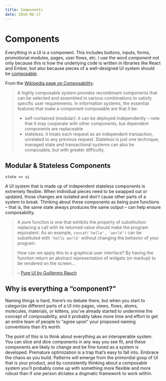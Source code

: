 ```yaml
---
title: Components
date: 2016-06-17
---
```


# Components

Everything in a UI is a component.
This includes buttons, inputs, forms, promotional modules, pages, user flows, etc.
I use the word *component* not only because this is how the underlying code is written in libraries like React and Ember,
but also because pieces of a well-designed UI system should be [composable](https://en.wikipedia.org/wiki/Composability).


From the [Wikipedia page on Composability](https://en.wikipedia.org/wiki/Composability):

> A highly composable system provides recombinant components that can be selected and assembled in various combinations to satisfy specific user requirements. In information systems, the essential features that make a component composable are that it be:
>
> - self-contained (modular): it can be deployed independently – note that it may cooperate with other components, but dependent components are replaceable
> - stateless: it treats each request as an independent transaction, unrelated to any previous request. Stateless is just one technique; managed state and transactional systems can also be composable, but with greater difficulty.


## Modular & Stateless Components

```
state => ui
```

A UI system that is made up of independent stateless components is extremely flexible.
When individual pieces need to be swapped out or updated,
those changes are isolated and don’t cause other parts of a system to break.
Thinking about these components as being pure functions –
that is, the same state always produces the same output –
can help ensure composability.

> A pure function is one that exhibits the property of substitution: replacing a call with its returned value should make the program equivalent. As an example, `concat('hello', 'world')` can be substituted with `'hello world'` without changing the behavior of your program.
>
> How can we apply this to a graphical user interface? By having the function return an abstract representation of widgets (or markup) to be rendered on the screen...
>
> – [Pure UI by Guillermo Rauch](http://rauchg.com/2015/pure-ui/)

## Why is everything a “component?”

Naming things is hard, there’s no debate there, but when you start to categorize different parts of a UI into pages, views, flows, atoms, molecules, materials, or kittens, you’ve already started to undermine the concept of composability, and it probably takes more time and effort to get an entire team of people to “agree upon” your proposed naming conventions than it’s worth.

The point of this is to think about everything as an interoperable system.
You can slice and dice components in any way you see fit, and these components are likely to change and be fine tuned as a system is developed.
Premature optimization is a trap that’s easy to fall into.
Embrace the chaos as you build.
Patterns will emerge from the primordial goop of UI that is your product,
and by consistently thinking about a composable system you’ll probably come up with something more flexible
and more robust than if one person dictates a dogmatic framework to work within.

